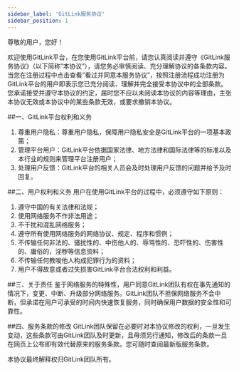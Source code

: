 ```yaml
---
sidebar_label: 'GitLink服务协议'      
sidebar_position: 1
---
```

  
尊敬的用户，您好！

欢迎使用GitLink平台，在您使用GitLink平台前，请您认真阅读并遵守《GitLink服务协议》（以下简称”本协议”），请您务必审慎阅读、充分理解协议的各条款内容。
当您在注册过程中点击查看”看过并同意本服务协议”，按照注册流程成功注册为GitLink平台的用户即表示您已充分阅读、理解并完全接受本协议中的全部条款。您承诺接受并遵守本协议的约定，届时您不应以未阅读本协议的内容等理由，主张本协议无效或本协议中的某些条款无效，或要求撤销本协议。

##一、GitLink平台权利和义务
1. 尊重用户隐私：尊重用户隐私，保障用户隐私安全是GitLink平台的一项基本政策；
2. 管理平台用户：GitLink平台依据国家法律、地方法律和国际法律等的标准以及本行业的规则来管理平台注册用户；
3. 处理用户反馈：GitLink平台的相关人员会及时处理用户反馈的问题并给予及时回复。

##二、用户权利和义务
用户在使用GitLink平台的过程中，必须遵守如下原则：

1. 遵守中国的有关法律和法规；
2. 使用网络服务不作非法用途；
3. 不干扰和混乱网络服务；
4. 遵守所有使用网络服务的网络协议、规定、程序和惯例；
5. 不传输任何非法的、骚扰性的、中伤他人的、辱骂性的、恐吓性的、伤害性的、庸俗的，淫秽等信息资料；
6. 不传输任何教唆他人构成犯罪行为的资料；
7. 用户不得故意或者过失损害GitLink平台合法权利和利益。

##三、关于责任
鉴于网络服务的特殊性，用户同意GitLink团队有权在事先通知的情况下，变更、中断、升级部分网络服务。GitLink团队不担保网络服务不会中断，但承诺在用户可承受的时间内快速恢复服务，同时确保用户数据的安全性和可靠性。

##四、服务条款的修改
GitLink团队保留在必要时对本协议修改的权利，一旦发生变动，这些条款可由GitLink团队及时更新，且毋须另行通知，修改后的条款一旦在网页上公布即有效代替原来的服务条款。您可随时查阅最新版服务条款。


本协议最终解释权归GitLink团队所有。